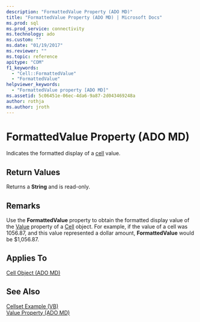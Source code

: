 ```yaml
---
description: "FormattedValue Property (ADO MD)"
title: "FormattedValue Property (ADO MD) | Microsoft Docs"
ms.prod: sql
ms.prod_service: connectivity
ms.technology: ado
ms.custom: ""
ms.date: "01/19/2017"
ms.reviewer: ""
ms.topic: reference
apitype: "COM"
f1_keywords: 
  - "Cell::FormattedValue"
  - "FormattedValue"
helpviewer_keywords: 
  - "FormattedValue property [ADO MD]"
ms.assetid: 5c06451e-06ec-4da6-9a87-2d043469248a
author: rothja
ms.author: jroth
---
```

# FormattedValue Property (ADO MD)
Indicates the formatted display of a [cell](./cell-object-ado-md.md) value.  
  
## Return Values  
 Returns a **String** and is read-only.  
  
## Remarks  
 Use the **FormattedValue** property to obtain the formatted display value of the [Value](./value-property-ado-md.md) property of a [Cell](./cell-object-ado-md.md) object. For example, if the value of a cell was 1056.87, and this value represented a dollar amount, **FormattedValue** would be $1,056.87.  
  
## Applies To  
 [Cell Object (ADO MD)](./cell-object-ado-md.md)  
  
## See Also  
 [Cellset Example (VB)](./cellset-example-vb.md)   
 [Value Property (ADO MD)](./value-property-ado-md.md)